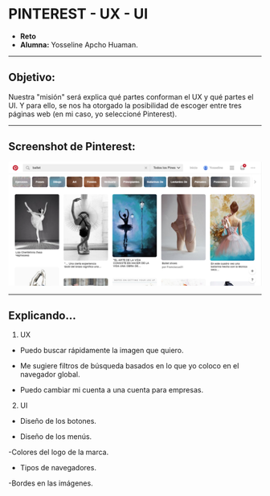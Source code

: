 # PINTEREST - UX - UI

* **Reto**
* **Alumna:** Yosseline Apcho Huaman.

***

## Objetivo:

 Nuestra "misión" será explica qué partes conforman el UX y qué partes el UI. Y para ello, se nos ha otorgado la posibilidad de escoger entre tres páginas web (en mi caso, yo seleccioné Pinterest).

***

## Screenshot de Pinterest:

![PINTEREST](assets/imgs/pinterest.png)

***

## Explicando...

1.  UX

 - Puedo buscar rápidamente la imagen que quiero.

 - Me sugiere filtros de búsqueda basados en lo que yo coloco en el navegador global.

 - Puedo cambiar mi cuenta a una cuenta para empresas.

 2. UI

 - Diseño de los botones.

 - Diseño de los menús.

 -Colores del logo de la marca.

 - Tipos de navegadores.

 -Bordes en las imágenes.
